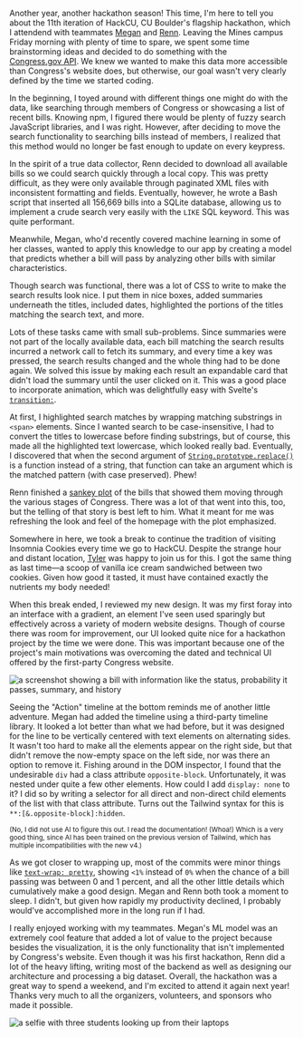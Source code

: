 Another year, another hackathon season! This time, I'm here to tell you about
the 11th iteration of HackCU, CU&nbsp;Boulder's flagship hackathon, which I
attendend with teammates [Megan](https://github.com/megankulshekar) and
[Renn](https://github.com/kylo33). Leaving the Mines campus Friday morning with
plenty of time to spare, we spent some time brainstorming ideas and decided to
do something with the [Congress.gov&nbsp;API](https://api.congress.gov/). We
knew we wanted to make this data more accessible than Congress's website does,
but otherwise, our goal wasn't very clearly defined by the time we started
coding.

In the beginning, I toyed around with different things one might do with the
data, like searching through members of Congress or showcasing a list of recent
bills. Knowing npm, I figured there would be plenty of fuzzy search JavaScript
libraries, and I was right. However, after deciding to move the search
functionality to searching bills instead of members, I realized that this
method would no longer be fast enough to update on every keypress.

In the spirit of a true data collector, Renn decided to download all available
bills so we could search quickly through a local copy. This was pretty
difficult, as they were only available through paginated XML files with
inconsistent formatting and fields. Eventually, however, he wrote a Bash script
that inserted all 156,669 bills into a SQLite database, allowing us to
implement a crude search very easily with the `LIKE` SQL keyword. This was
quite performant.

Meanwhile, Megan, who'd recently covered machine learning in some of her
classes, wanted to apply this knowledge to our app by creating a model that
predicts whether a bill will pass by analyzing other bills with similar
characteristics.

Though search was functional, there was a lot of CSS to write to make the
search results look nice. I put them in nice boxes, added summaries underneath
the titles, included dates, highlighted the portions of the titles matching the
search text, and more.

Lots of these tasks came with small sub-problems. Since summaries were not part
of the locally available data, each bill matching the search results incurred a
network call to fetch its summary, and every time a key was pressed, the search
results changed and the whole thing had to be done again. We solved this issue
by making each result an expandable card that didn't load the summary until the
user clicked on it. This was a good place to incorporate animation, which was
delightfully easy with Svelte's
[`transition:`](https://svelte.dev/docs/svelte/transition).

At first, I highlighted search matches by wrapping matching substrings in
`<span>` elements. Since I wanted search to be case-insensitive, I had to
convert the titles to lowercase before finding substrings, but of course, this
made all the highlighted text lowercase, which looked really bad. Eventually, I
discovered that when the second argument of
[`String.prototype.replace()`](https://developer.mozilla.org/en-US/docs/Web/JavaScript/Reference/Global_Objects/String/replace)
is a function instead of a string, that function can take an argument which is
the matched pattern (with case preserved). Phew!

Renn finished a [sankey plot](https://en.wikipedia.org/wiki/Sankey_diagram) of
the bills that showed them moving through the various stages of Congress. There
was a lot of that went into this, too, but the telling of that story is best
left to him. What it meant for me was refreshing the look and feel of the
homepage with the plot emphasized.

Somewhere in here, we took a break to continue the tradition of visiting
Insomnia Cookies every time we go to HackCU. Despite the strange hour and
distant location, [Tyler](https://tbwright.dev/) was happy to join us for this.
I got the same thing as last time—a scoop of vanilla ice cream sandwiched
between two cookies. Given how good it tasted, it must have contained exactly
the nutrients my body needed!

When this break ended, I reviewed my new design. It was my first foray into an
interface with a gradient, an element I've seen used sparingly but effectively
across a variety of modern website designs. Though of course there was room for
improvement, our UI looked quite nice for a hackathon project by the time we
were done. This was important because one of the project's main motivations was
overcoming the dated and technical UI offered by the first-party Congress
website.

![a screenshot showing a bill with information like the status, probability it passes, summary, and history](bill_screenshot.avif "The bill overview page, one of many we implemented.")

Seeing the "Action" timeline at the bottom reminds me of another little
adventure. Megan had added the timeline using a third-party timeline library.
It looked a lot better than what we had before, but it was designed for the
line to be vertically centered with text elements on alternating sides. It
wasn't too hard to make all the elements appear on the right side, but that
didn't remove the now-empty space on the left side, nor was there an option to
remove it. Fishing around in the DOM inspector, I found that the undesirable
`div` had a class attribute `opposite-block`. Unfortunately, it was nested
under quite a few other elements. How could I add `display: none` to it? I did
so by writing a selector for all direct and non-direct child elements of the
list with that class attribute. Turns out the Tailwind syntax for this is
`**:[&.opposite-block]:hidden`.

<small> (No, I did not use AI to figure this out. I read the documentation!
    (Whoa!) Which is a very good thing, since AI has been trained on the
    previous version of Tailwind, which has multiple incompatibilities with the
    new v4.) </small>

As we got closer to wrapping up, most of the commits were minor things like
[`text-wrap:
pretty`](https://developer.mozilla.org/en-US/docs/Web/CSS/text-wrap), showing
`<1%` instead of `0%` when the chance of a bill passing was between 0 and 1
percent, and all the other little details which cumulatively make a good
design. Megan and Renn both took a moment to sleep. I didn't, but given how
rapidly my productivity declined, I probably would've accomplished more in the
long run if I had.

I really enjoyed working with my teammates. Megan's ML model was an extremely
cool feature that added a lot of value to the project because besides the
visualization, it is the only functionality that isn't implemented by
Congress's website. Even though it was his first hackathon, Renn did a lot of
the heavy lifting, writing most of the backend as well as designing our
architecture and processing a big dataset. Overall, the hackathon was a great
way to spend a weekend, and I'm excited to attend it again next year! Thanks
very much to all the organizers, volunteers, and sponsors who made it possible.

![a selfie with three students looking up from their laptops](teamphoto.avif "From left to right: Megan, me (Byron), and Renn.")
